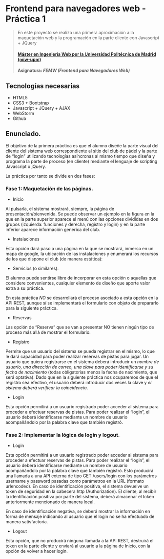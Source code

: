 # Frontend para navegadores web - Práctica 1
> En este proyecto se realiza una primera aproximación a la maquetación web y la programación en la parte cliente con Javascript + JQuery
> #### [Máster en Ingeniería Web por la Universidad Politécnica de Madrid (miw-upm)](http://miw.etsisi.upm.es)
> #### Asignatura: *FEMW (Frontend para Navegadores Web)*

## Tecnologías necesarias
* HTML5
* CSS3 + Bootstrap
* Javascript + JQuery + AJAX
* WebStorm
* Github

## Enunciado.

El objetivo de la primera práctica es que el alumno diseñe la parte visual del cliente del sistema web correspondiente 
al sitio del club de pádel y la parte de “login” utilizando tecnologías asíncronas al mismo tiempo que diseña y programa 
la parte de proceso (en cliente) mediante el lenguaje de scripting Javascript o jQuery.

La práctica por tanto se divide en dos fases:

### Fase 1: Maquetación de las páginas.

* Inicio

Al pulsarla, el sistema mostrará, siempre, la página de presentación/bienvenida. Se puede observar un ejemplo en la 
figura en la que en la parte superior aparece el menú con las opciones divididas en dos grupos (izquierda: funciones y 
derecha, registro y login) y en la parte inferior aparece información genérica del club.

* Instalaciones

Esta opción dará paso a una página en la que se mostrará, inmerso en un mapa de google, la ubicación de las 
instalaciones y enumerará los recursos de los que dispone el club (de manera estática):

* Servicios (o similares): 

El alumno puede sentirse libre de incorporar en esta opción o aquellas que considere convenientes, cualquier elemento de 
diseño que aporte valor extra a su práctica.



En esta práctica *NO* se desarrollará el proceso asociado a esta opción en la API REST, aunque sí se implementará el 
formulario con objeto de prepararlo para la siguiente práctica.

* Reservas

Las opción de “Reserva” que se van a presentar NO tienen ningún tipo de proceso más allá de mostrar el formulario.

* Registro

Permite que un usuario del sistema se pueda registrar en el mismo, lo que le dará capacidad para poder realizar reservas 
de pistas para jugar. Un usuario que quiera registrarse en el sistema deberá introducir un *nombre de usuario, una 
dirección de correo, una clave para poder identificarse y su fecha de nacimiento* (todas obligatorias menos la fecha de 
nacimiento, que será optativa). Dado que en la siguiente práctica nos ocuparemos de que el registro sea efectivo, el 
usuario deberá introducir dos veces la clave y *el sistema deberá verificar la coincidencia*.

* Login

Esta opción permitirá a un usuario registrado poder acceder al sistema para proceder a efectuar reservas de pistas. 
Para poder realizar el “login”, el usuario deberá identificarse mediante un nombre de usuario acompañándolo por la 
palabra clave que también registró.

### Fase 2: Implementar la lógica de login y logout.

* Login

Esta opción permitirá a un usuario registrado poder acceder al sistema para proceder a efectuar reservas de pistas. 
Para poder realizar el “login”, el usuario deberá identificarse mediante un nombre de usuario acompañándolo por la 
palabra clave que también registró. Esto producirá una llamada a una API externa de tipo GET /users/login 
con los parámetros username y password pasadas como parámetros  en la URL (formato urlencoded). En caso de identificación 
positiva, el sistema devuelve un token de seguridad en la cabecera http (Authorization). 
El cliente, al recibir la identificación positiva por parte del sistema, deberá almacenar el token anteriormente mencionado de manera local.

En caso de identificación negativa, se deberá mostrar la información en forma de mensaje indicando al usuario que el 
login no se ha efectuado de manera satisfactoria.

* Logout

Esta opción, que no producirá ninguna llamada a la API REST, destruirá el token en la parte cliente y enviará al usuario 
a la página de Inicio, con la opción de volver a hacer login.